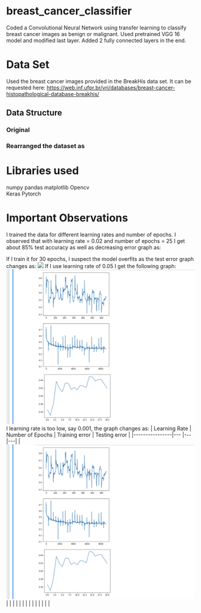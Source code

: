 # breast_cancer_classifier
Coded a Convolutional Neural Network using transfer learning to classify breast cancer images as benign or malignant. 
Used pretrained VGG 16 model and modified last layer. 
Added 2 fully connected layers in the end.

# Data Set
Used the breast cancer images provided in the BreakHis data set. It can be requested here: https://web.inf.ufpr.br/vri/databases/breast-cancer-histopathological-database-breakhis/

## Data Structure

### Original

### Rearranged the dataset as

# Libraries used
numpy
pandas
matplotlib
Opencv                
Keras 
Pytorch

# Important Observations

I trained the data for different learning rates and number of epochs. I observed that with learning rate = 0.02 and number of epochs = 25 I get about 85% test accuracy as well as decreasing error graph as:

If I train it for 30 epochs, I suspect the model overfits as the test error graph changes as:
![](0.02-30.png)
If I use learning rate of 0.05 I get the following graph:
![](0.05.png)
I learning rate is too low, say 0.001, the graph changes as:
|  Learning Rate |  Number of Epochs |  Training error |  Testing error |
|----------------|---                |---|---|
|![](0.05.png)|   |   |   |
|   |   |   |   |
|   |   |   |   |
